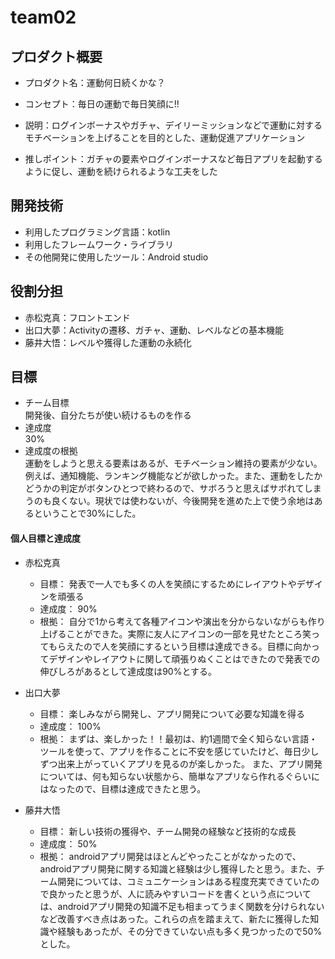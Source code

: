# team02

## プロダクト概要
- プロダクト名：運動何日続くかな？

- コンセプト：毎日の運動で毎日笑顔に!!

- 説明：ログインボーナスやガチャ、デイリーミッションなどで運動に対するモチベーションを上げることを目的とした、運動促進アプリケーション

- 推しポイント：ガチャの要素やログインボーナスなど毎日アプリを起動するように促し、運動を続けられるような工夫をした

## 開発技術
- 利用したプログラミング言語：kotlin
- 利用したフレームワーク・ライブラリ
- その他開発に使用したツール：Android studio

## 役割分担
- 赤松克真：フロントエンド
- 出口大夢：Activityの遷移、ガチャ、運動、レベルなどの基本機能
- 藤井大悟：レベルや獲得した運動の永続化

## 目標
- チーム目標  
開発後、自分たちが使い続けるものを作る  
- 達成度  
30%  
- 達成度の根拠  
運動をしようと思える要素はあるが、モチベーション維持の要素が少ない。例えば、通知機能、ランキング機能などが欲しかった。また、運動をしたかどうかの判定がボタンひとつで終わるので、サボろうと思えばサボれてしまうのも良くない。現状では使わないが、今後開発を進めた上で使う余地はあるということで30%にした。  



#### 個人目標と達成度
- 赤松克真
  - 目標： 発表で一人でも多くの人を笑顔にするためにレイアウトやデザインを頑張る
  - 達成度： 90%
  - 根拠： 自分で1から考えて各種アイコンや演出を分からないながらも作り上げることができた。実際に友人にアイコンの一部を見せたところ笑ってもらえたので人を笑顔にするという目標は達成できる。目標に向かってデザインやレイアウトに関して頑張りぬくことはできたので発表での伸びしろがあるとして達成度は90%とする。
  
- 出口大夢
  - 目標：  楽しみながら開発し、アプリ開発について必要な知識を得る
  - 達成度： 100%
  - 根拠： まずは、楽しかった！！最初は、約1週間で全く知らない言語・ツールを使って、アプリを作ることに不安を感じていたけど、毎日少しずつ出来上がっていくアプリを見るのが楽しかった。
また、アプリ開発については、何も知らない状態から、簡単なアプリなら作れるぐらいにはなったので、目標は達成できたと思う。 
  
- 藤井大悟
  - 目標：  新しい技術の獲得や、チーム開発の経験など技術的な成長
  - 達成度： 50%
  - 根拠：  androidアプリ開発はほとんどやったことがなかったので、androidアプリ開発に関する知識と経験は少し獲得したと思う。また、チーム開発については、コミュニケーションはある程度充実できていたので良かったと思うが、人に読みやすいコードを書くという点については、androidアプリ開発の知識不足も相まってうまく関数を分けられないなど改善すべき点はあった。これらの点を踏まえて、新たに獲得した知識や経験もあったが、その分できていない点も多く見つかったので50%とした。
